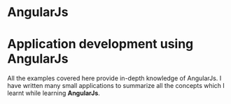 # AngularJs
<h1>Application development using AngularJs</h1>
<p>All the examples covered here provide in-depth knowledge of AngularJs. I have written many small applications to summarize all the concepts which I learnt while learning <strong>AngularJs</strong>.
